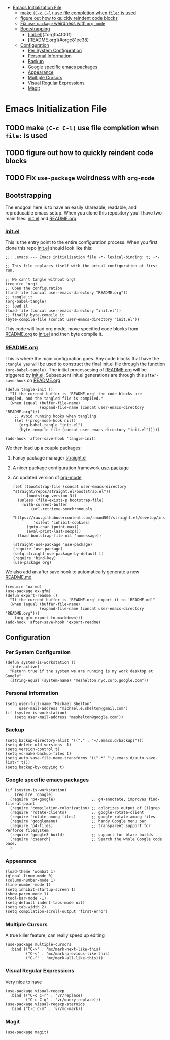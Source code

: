 - [Emacs Initialization File](#orgcb1d166)
  - [make `(C-c C-l)` use file completion when `file:` is used](#orgd3f1555)
  - [figure out how to quickly reindent code blocks](#orgc65bdea)
  - [Fix `use-package` weirdness with `org-mode`](#orgc8554e1)
  - [Bootstrapping](#org9319a91)
    - [[init.el](init.el)](#orgfb4f00f)
    - [[README.org](README.md)](#orgc81ee38)
  - [Configuration](#org861a055)
    - [Per System Configuration](#org426e8a3)
    - [Personal Information](#orgd7aca95)
    - [Backup](#org42918c2)
    - [Google specific emacs packages](#org33c5482)
    - [Appearance](#orged9a1e4)
    - [Multiple Cursors](#org5bcc951)
    - [Visual Regular Expressions](#org2519d00)
    - [Magit](#org7907dc3)



<a id="orgcb1d166"></a>

# Emacs Initialization File



<a id="orgd3f1555"></a>

## TODO make `(C-c C-l)` use file completion when `file:` is used


<a id="orgc65bdea"></a>

## TODO figure out how to quickly reindent code blocks


<a id="orgc8554e1"></a>

## TODO Fix `use-package` weirdness with `org-mode`


<a id="org9319a91"></a>

## Bootstrapping

The endgoal here is to have an easily shareable, readable, and reproducable emacs setup. When you clone this repository you'll have two main files: [init.el](init.el) and [README.org](README.md).


<a id="orgfb4f00f"></a>

### [init.el](init.el)

This is the entry point to the entire configuration process. When you first clone this repo [init.el](init.el) should look like this:

```emacs-lisp
;;; .emacs --- Emacs initialization file -*- lexical-binding: t; -*-

;; This file replaces itself with the actual configuration at first run.

;; We can't tangle without org!
(require 'org)
;; Open the configuration
(find-file (concat user-emacs-directory "README.org"))
;; tangle it
(org-babel-tangle)
;; load it
(load-file (concat user-emacs-directory "init.el"))
;; finally byte-compile it
(byte-compile-file (concat user-emacs-directory "init.el"))
```

This code will load org mode, move specified code blocks from [README.org](README.md) to [init.el](init.el) and then byte compile it.


<a id="orgc81ee38"></a>

### [README.org](README.md)

This is where the main configuration goes. Any code blocks that have the `:tangle yes` will be used to construct the final init.el file through the function `(org-babel-tangle)`. The initial processesing of [README.org](README.md) will be triggered by [init.el](init.el). Subsequent init.el generations are through this `after-save-hook` on [README.org](README.md)

```emacs-lisp
(defun tangle-init ()
  "If the current buffer is 'README.org' the code-blocks are
tangled, and the tangled file is compiled."
  (when (equal (buffer-file-name)
               (expand-file-name (concat user-emacs-directory "README.org")))
    ;; Avoid running hooks when tangling.
    (let ((prog-mode-hook nil))
      (org-babel-tangle "init.el")
      (byte-compile-file (concat user-emacs-directory "init.el")))))

(add-hook 'after-save-hook 'tangle-init)
```

We then load up a couple packages:

1.  Fancy package manager [straight.el](https://github.com/raxod502/straight.el)
2.  A nicer package configuration framework [use-package](https://github.com/jwiegley/use-package)
3.  An updated version of [org-mode](https://orgmode.org/)
    
    ```emacs-lisp
    (let ((bootstrap-file (concat user-emacs-directory "straight/repos/straight.el/bootstrap.el"))
          (bootstrap-version 3))
      (unless (file-exists-p bootstrap-file)
        (with-current-buffer
            (url-retrieve-synchronously
             "https://raw.githubusercontent.com/raxod502/straight.el/develop/install.el"
             'silent 'inhibit-cookies)
          (goto-char (point-max))
          (eval-print-last-sexp)))
      (load bootstrap-file nil 'nomessage))
    
    (straight-use-package 'use-package)
    (require 'use-package)
    (setq straight-use-package-by-default t)
    (require 'bind-key)
    (use-package org)
    ```

We also add an after save hook to automatically generate a new [README.md](README.md)

```emacs-lisp
(require 'ox-md)
(use-package ox-gfm)
(defun export-readme ()
  "If the current buffer is 'README.org' export it to 'README.md'"
  (when (equal (buffer-file-name)
               (expand-file-name (concat user-emacs-directory "README.org")))
    (org-gfm-export-to-markdown)))
(add-hook 'after-save-hook 'export-readme)
```


<a id="org861a055"></a>

## Configuration


<a id="org426e8a3"></a>

### Per System Configuration

```emacs-lisp
(defun system-is-workstation ()
  (interactive)
  "Return true if the system we are running is my work desktop at Google"
  (string-equal (system-name) "meshelton.nyc.corp.google.com"))
```


<a id="orgd7aca95"></a>

### Personal Information

```emacs-lisp
(setq user-full-name "Michael Shelton"
      user-mail-address "michael.e.shelton@gmail.com")
(if (system-is-workstation)
    (setq user-mail-address "meshelton@google.com"))
```


<a id="org42918c2"></a>

### Backup

```emacs-lisp
(setq backup-directory-alist '(("." . "~/.emacs.d/backups")))
(setq delete-old-versions -1)
(setq version-control t)
(setq vc-make-backup-files t)
(setq auto-save-file-name-transforms '((".*" "~/.emacs.d/auto-save-list/" t)))
(setq backup-by-copying t)
```


<a id="org33c5482"></a>

### Google specific emacs packages

```emacs-lisp
(if (system-is-workstation)
    (require 'google)
  (require 'p4-google)                ;; g4-annotate, improves find-file-at-point
  (require 'compilation-colorization) ;; colorizes output of (i)grep
  (require 'rotate-clients)           ;; google-rotate-client
  (require 'rotate-among-files)       ;; google-rotate-among-files
  (require 'googlemenu)               ;; handy Google menu bar
  (require 'p4-files)                 ;; transparent support for Perforce filesystem
  (require 'google3-build)            ;; support for blaze builds
  (require 'csearch)                  ;; Search the whole Google code base.
  )
```


<a id="orged9a1e4"></a>

### Appearance

```emacs-lisp
(load-theme 'wombat 1)
(global-linum-mode 0)
(column-number-mode 1)
(line-number-mode 1)
(setq inhibit-startup-screen 1)
(show-paren-mode 1)
(tool-bar-mode -1)
(setq-default indent-tabs-mode nil)
(setq tab-width 2)
(setq compilation-scroll-output 'first-error)
```


<a id="org5bcc951"></a>

### Multiple Cursors

A true killer feature, can really speed up editing

```emacs-lisp
(use-package multiple-cursors
  :bind (("C->" . 'mc/mark-next-like-this)
         ("C-<" . 'mc/mark-previous-like-this)
         ("C-^" . 'mc/mark-all-like-this)))

```


<a id="org2519d00"></a>

### Visual Regular Expressions

Very nice to have

```emacs-lisp
(use-package visual-regexp
  :bind (("C-c C-r" . 'vr/replace)
         ("C-c C-q" . 'vr/query-replace)))
(use-package visual-regexp-steroids
  :bind ("C-c C-m" . 'vr/mc-mark))
```


<a id="org7907dc3"></a>

### Magit

```emacs-lisp
(use-package magit)
```
